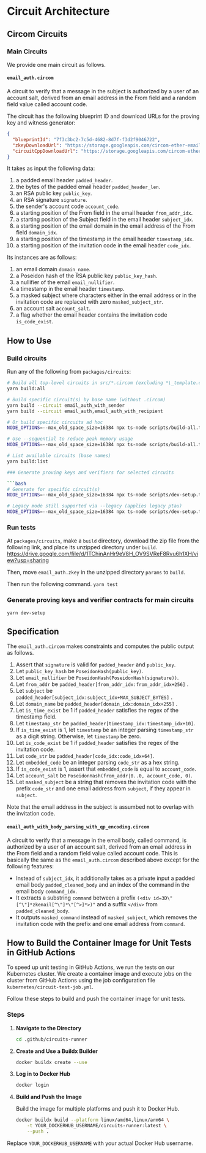 # Circuit Architecture

## Circom Circuits

### Main Circuits

We provide one main circuit as follows.

#### `email_auth.circom`

A circuit to verify that a message in the subject is authorized by a user of an account salt, derived from an email address in the From field and a random field value called account code.

The circuit has the following blueprint ID and download URLs for the proving key and witness generator:

```json
{
  "blueprintId": "7f3c3bc2-7c5d-4682-8d7f-f3d2f9046722",
  "zkeyDownloadUrl": "https://storage.googleapis.com/circom-ether-email-auth/v2.0.2-dev/circuit_zkey.zip",
  "circuitCppDownloadUrl": "https://storage.googleapis.com/circom-ether-email-auth/v2.0.2-dev/circuit.zip"
}
```

It takes as input the following data:

1. a padded email header `padded_header`.
2. the bytes of the padded email header `padded_header_len`.
3. an RSA public key `public_key`.
4. an RSA signature `signature`.
5. the sender's account code `account_code`.
6. a starting position of the From field in the email header `from_addr_idx`.
7. a starting position of the Subject field in the email header `subject_idx`.
8. a starting position of the email domain in the email address of the From field `domain_idx`.
9. a starting position of the timestamp in the email header `timestamp_idx`.
10. a starting position of the invitation code in the email header `code_idx`.

Its instances are as follows:

1. an email domain `domain_name`.
2. a Poseidon hash of the RSA public key `public_key_hash`.
3. a nullifier of the email `email_nullifier`.
4. a timestamp in the email header `timestamp`.
5. a masked subject where characters either in the email address or in the invitation code are replaced with zero `masked_subject_str`.
6. an account salt `account_salt`.
7. a flag whether the email header contains the invitation code `is_code_exist`.

## How to Use

### Build circuits

Run any of the following from `packages/circuits`:

````bash
# Build all top-level circuits in src/*.circom (excluding *\_template.circom)
yarn build:all

# Build specific circuit(s) by base name (without .circom)
yarn build --circuit email_auth_with_sender
yarn build --circuit email_auth,email_auth_with_recipient

# Or build specific circuits ad hoc
NODE_OPTIONS=--max_old_space_size=16384 npx ts-node scripts/build-all.ts --circuit email_auth,email_auth_with_recipient

# Use --sequential to reduce peak memory usage
NODE_OPTIONS=--max_old_space_size=16384 npx ts-node scripts/build-all.ts --sequential

# List available circuits (base names)
yarn build:list

### Generate proving keys and verifiers for selected circuits

```bash
# Generate for specific circuit(s)
NODE_OPTIONS=--max_old_space_size=16384 npx ts-node scripts/dev-setup.ts --output ./build --circuit email_auth_with_sender

# Legacy mode still supported via --legacy (applies legacy ptau)
NODE_OPTIONS=--max_old_space_size=16384 npx ts-node scripts/dev-setup.ts --output ./build --legacy --circuit email_auth_legacy
````

### Run tests

At `packages/circuits`, make a `build` directory, download the zip file from the following link, and place its unzipped directory under `build`.
https://drive.google.com/file/d/1TChinAnHr9eV8H_OV9SVReF8Rvu6h1XH/view?usp=sharing

Then, move `email_auth.zkey` in the unzipped directory `params` to `build`.

Then run the following command.
`yarn test`

### Generate proving keys and verifier contracts for main circuits

`yarn dev-setup`

## Specification

The `email_auth.circom` makes constraints and computes the public output as follows.

1. Assert that `signature` is valid for `padded_header` and `public_key`.
2. Let `public_key_hash` be `PoseidonHash(public_key)`.
3. Let `email_nullifier` be `PoseidonHash(PoseidonHash(signature))`.
4. Let `from_addr` be `padded_header[from_addr_idx:from_addr_idx+256]` .
5. Let `subject` be `padded_header[subject_idx:subject_idx+MAX_SUBJECT_BYTES]` .
6. Let `domain_name` be `padded_header[domain_idx:domain_idx+255]` .
7. Let `is_time_exist` be 1 if `padded_header` satisfies the regex of the timestamp field.
8. Let `timestamp_str` be `padded_header[timestamp_idx:timestamp_idx+10]`.
9. If `is_time_exist` is 1, let `timestamp` be an integer parsing `timestamp_str` as a digit string. Otherwise, let `timestamp` be zero.
10. Let `is_code_exist` be 1 if `padded_header` satisfies the regex of the invitation code.
11. Let `code_str` be `padded_header[code_idx:code_idx+64]`.
12. Let `embedded_code` be an integer parsing `code_str` as a hex string.
13. If `is_code_exist` is 1, assert that `embedded_code` is equal to `account_code`.
14. Let `account_salt` be `PoseidonHash(from_addr|0..0, account_code, 0)`.
15. Let `masked_subject` be a string that removes the invitation code with the prefix `code_str` and one email address from `subject`, if they appear in `subject`.

Note that the email address in the subject is assumbed not to overlap with the invitation code.

#### `email_auth_with_body_parsing_with_qp_encoding.circom`

A circuit to verify that a message in the email body, called command, is authorized by a user of an account salt, derived from an email address in the From field and a random field value called account code.
This is basically the same as the `email_auth.circom` described above except for the following features:

- Instead of `subject_idx`, it additionally takes as a private input a padded email body `padded_cleaned_body` and an index of the command in the email body `command_idx`.
- It extracts a substring `command` between a prefix `(<div id=3D\"[^\"]*zkemail[^\"]*\"[^>]*>)"` and a suffix `</div>` from `padded_cleaned_body`.
- It outputs `masked_command` instead of `masked_subject`, which removes the invitation code with the prefix and one email address from `command`.

## How to Build the Container Image for Unit Tests in GitHub Actions

To speed up unit testing in GitHub Actions, we run the tests on our Kubernetes cluster.
We create a container image and execute jobs on the cluster from GitHub Actions using the job configuration file `kubernetes/circuit-test-job.yml`.

Follow these steps to build and push the container image for unit tests.

### Steps

1. **Navigate to the Directory**

   ```bash
   cd .github/circuits-runner
   ```

2. **Create and Use a Buildx Builder**

   ```bash
   docker buildx create --use
   ```

3. **Log in to Docker Hub**

   ```bash
   docker login
   ```

4. **Build and Push the Image**

   Build the image for multiple platforms and push it to Docker Hub.

   ```bash
   docker buildx build --platform linux/amd64,linux/arm64 \
       -t YOUR_DOCKERHUB_USERNAME/circuits-runner:latest \
       --push .
   ```

Replace `YOUR_DOCKERHUB_USERNAME` with your actual Docker Hub username.
